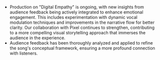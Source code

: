 - Production on "Digital Empathy" is ongoing, with new insights from audience feedback being actively integrated to enhance emotional engagement. This includes experimentation with dynamic vocal modulation techniques and improvements in the narrative flow for better clarity. Our collaboration with Pixel continues to strengthen, contributing to a more compelling visual storytelling approach that immerses the audience in the experience.
- Audience feedback has been thoroughly analyzed and applied to refine the song's conceptual framework, ensuring a more profound connection with listeners.